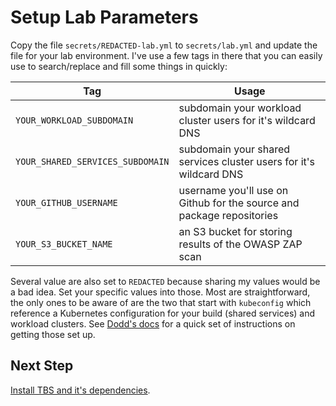 # Setup Lab Parameters

Copy the file `secrets/REDACTED-lab.yml` to `secrets/lab.yml` and update
the file for your lab environment. I've use a few tags in there that you
can easily use to search/replace and fill some things in quickly:

| Tag                              | Usage                                                                 |
|----------------------------------|-----------------------------------------------------------------------|
|`YOUR_WORKLOAD_SUBDOMAIN`         | subdomain your workload cluster users for it's wildcard DNS           |
|`YOUR_SHARED_SERVICES_SUBDOMAIN`  | subdomain your shared services cluster users for it's wildcard DNS    |
|`YOUR_GITHUB_USERNAME`            | username you'll use on Github for the source and package repositories |
|`YOUR_S3_BUCKET_NAME`             | an S3 bucket for storing results of the OWASP ZAP scan                |

Several value are also set to `REDACTED` because sharing my values would
be a bad idea. Set your specific values into those. Most are straightforward,
the only ones to be aware of are the two that start with `kubeconfig` which 
reference a Kubernetes configuration for your build (shared services) and
workload clusters. See [Dodd's docs](https://github.com/doddatpivotal/tkg-lab-e2e-adaptation/blob/main/docs/01-environment-config.md) 
for a quick set of instructions on getting those set up. 

## Next Step

[Install TBS and it's dependencies](docs/02-install-tbs.md).

